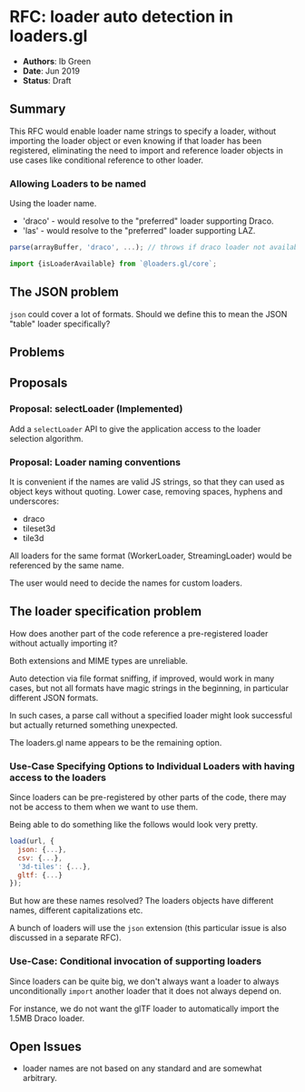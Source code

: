 # RFC: loader auto detection in loaders.gl

- **Authors**: Ib Green
- **Date**: Jun 2019
- **Status**: Draft

## Summary

This RFC would enable loader name strings to specify a loader, without importing the loader object or even knowing if that loader has been registered, eliminating the need to import and reference loader objects in use cases like conditional reference to other loader.

### Allowing Loaders to be named

Using the loader name.

- 'draco' - would resolve to the "preferred" loader supporting Draco.
- 'las' - would resolve to the "preferred" loader supporting LAZ.

```js
parse(arrayBuffer, 'draco', ...); // throws if draco loader not available...
```

```js
import {isLoaderAvailable} from `@loaders.gl/core`;
```

## The JSON problem

`json` could cover a lot of formats. Should we define this to mean the JSON "table" loader specifically?

## Problems

## Proposals

### Proposal: selectLoader (Implemented)

Add a `selectLoader` API to give the application access to the loader selection algorithm.

### Proposal: Loader naming conventions

It is convenient if the names are valid JS strings, so that they can used as object keys without quoting. Lower case, removing spaces, hyphens and underscores:

- draco
- tileset3d
- tile3d

All loaders for the same format (WorkerLoader, StreamingLoader) would be referenced by the same name.

The user would need to decide the names for custom loaders.

## The loader specification problem

How does another part of the code reference a pre-registered loader without actually importing it?

Both extensions and MIME types are unreliable.

Auto detection via file format sniffing, if improved, would work in many cases, but not all formats have magic strings in the beginning, in particular different JSON formats.

In such cases, a parse call without a specified loader might look successful but actually returned something unexpected.

The loaders.gl name appears to be the remaining option.

### Use-Case Specifying Options to Individual Loaders with having access to the loaders

Since loaders can be pre-registered by other parts of the code, there may not be access to them when we want to use them.

Being able to do something like the follows would look very pretty.

```js
load(url, {
  json: {...},
  csv: {...},
  '3d-tiles': {...},
  gltf: {...}
});
```

But how are these names resolved? The loaders objects have different names, different capitalizations etc.

A bunch of loaders will use the `json` extension (this particular issue is also discussed in a separate RFC).

### Use-Case: Conditional invocation of supporting loaders

Since loaders can be quite big, we don't always want a loader to always unconditionally `import` another loader that it does not always depend on.

For instance, we do not want the glTF loader to automatically import the 1.5MB Draco loader.

## Open Issues

- loader names are not based on any standard and are somewhat arbitrary.
